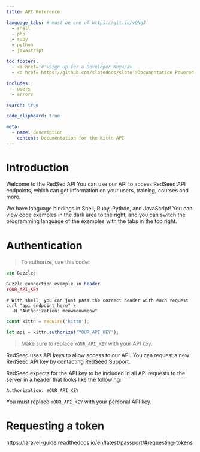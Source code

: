 ```yaml
---
title: API Reference

language_tabs: # must be one of https://git.io/vQNgJ
  - shell
  - php
  - ruby
  - python
  - javascript

toc_footers:
  - <a href='#'>Sign Up for a Developer Key</a>
  - <a href='https://github.com/slatedocs/slate'>Documentation Powered by Slate</a>

includes:
  - users
  - errors

search: true

code_clipboard: true

meta:
  - name: description
    content: Documentation for the Kittn API
---
```


# Introduction

Welcome to the RedSed API You can use our API to access RedSeed API endpoints, which can get information on your users, training, courses and more.

We have language bindings in Shell, Ruby, Python, and JavaScript! You can view code examples in the dark area to the right, and you can switch the programming language of the examples with the tabs in the top right.

# Authentication

> To authorize, use this code:

```php
use Guzzle;

Guzzle connection example in header
YOUR_API_KEY
```

```shell
# With shell, you can just pass the correct header with each request
curl "api_endpoint_here" \
  -H "Authorization: meowmeowmeow"
```

```javascript
const kittn = require('kittn');

let api = kittn.authorize('YOUR_API_KEY');
```

> Make sure to replace `YOUR_API_KEY` with your API key.

RedSeed uses API keys to allow access to our API. You can request a new RedSeed API key by contacting <a href='https://support.redseed.me'>RedSeed Support</a>.

RedSeed expects for the API key to be included in all API requests to the server in a header that looks like the following:

`Authorization: YOUR_API_KEY`

<aside class="notice">
You must replace <code>YOUR_API_KEY</code> with your personal API key.
</aside>

# Requesting a token

https://laravel-guide.readthedocs.io/en/latest/passport/#requesting-tokens

